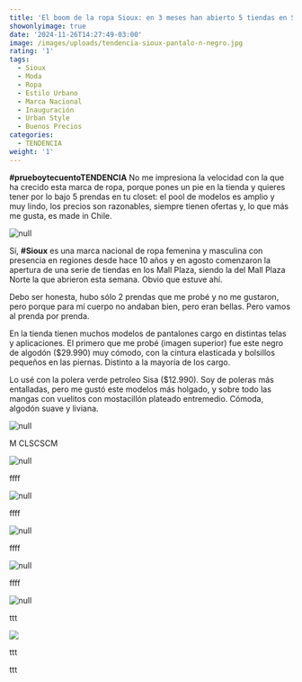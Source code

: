 ```yaml
---
title: 'El boom de la ropa Sioux: en 3 meses han abierto 5 tiendas en Santiago'
showonlyimage: true
date: '2024-11-26T14:27:49-03:00'
image: /images/uploads/tendencia-sioux-pantalo-n-negro.jpg
rating: '1'
tags:
  - Sioux
  - Moda
  - Ropa
  - Estilo Urbano
  - Marca Nacional
  - Inauguración
  - Urban Style
  - Buenos Precios
categories:
  - TENDENCIA
weight: '1'
---
```

**\#prueboytecuentoTENDENCIA** No me impresiona la velocidad con la que ha crecido esta marca de ropa, porque pones un pie en la tienda y quieres tener por lo bajo 5 prendas en tu closet: el pool de modelos es amplio y muy lindo, los precios son razonables, siempre tienen ofertas y, lo que más me gusta, es made in Chile.

<!--more-->



![null](/images/uploads/tendencia-sioux-pantalo-n-negro.jpg)

Sí, **\#Sioux** es una marca nacional de ropa femenina y masculina con presencia en regiones desde hace 10 años y en agosto comenzaron la apertura de una serie de tiendas en los Mall Plaza, siendo la del Mall Plaza Norte la que abrieron esta semana. Obvio que estuve ahí.

Debo ser honesta, hubo sólo 2 prendas que me probé y no me gustaron, pero porque para mí cuerpo no andaban bien, pero eran bellas. Pero vamos al prenda por prenda.

En la tienda tienen muchos modelos de pantalones cargo en distintas telas y aplicaciones. El primero que me probé (imagen superior) fue este negro de algodón ($29.990) muy cómodo, con la cintura elasticada y bolsillos pequeños en las piernas. Distinto a la mayoría de los cargo. 

Lo usé con la polera verde petroleo Sisa ($12.990). Soy de poleras más entalladas, pero me gustó este modelos más holgado, y sobre todo las mangas con vuelitos con mostacillón plateado entremedio. Cómoda, algodón suave y liviana.

![null](/images/uploads/tendencia-sioux-polera-falda.jpg)

M CLSCSCM

![null](/images/uploads/tendencia-sioux-polero-n-bermuda.jpg)

ffff

![null](/images/uploads/tendencia-sioux-bluza.jpg)

ffff

![null](/images/uploads/tendencia-sioux-ppal-ok.jpg)

ffff

![null](/images/uploads/tendencia-sioux-desfile.jpg)

ffff

![null](/images/uploads/tendencia-sioux-vestido-billetera.jpg)

ttt

![](/images/uploads/tendencia-sioux-masculino.jpg)

ttt

ttt
